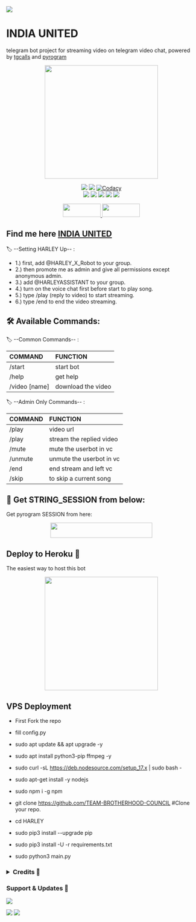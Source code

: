 <img src="https://user-images.githubusercontent.com/73097560/115834477-dbab4500-a447-11eb-908a-139a6edaec5c.gif">
<h1> INDIA UNITED </h1>

telegram bot project for streaming video on telegram video chat, powered by [tgcalls](https://github.com/MarshalX/tgcalls) and [pyrogram](https://github.com/pyrogram/pyrogram)

<p align="center"><a href="https://t.me/EAGLE_MAFIA_CLUB"><img src="https://telegra.ph/file/f1dd356a6fc9997e53f45.jpg" width="300"></a></p>
<p align="center">
    <a href="https://www.python.org/" alt="made-with-python"> <img src="https://img.shields.io/badge/Made%20with-Python-black.svg?style=flat-square&logo=python&logoColor=blue&color=green" /></a>
    <a href="https://github.com/TEAM-BROTHERHOOD-COUNCIL/graphs/commit-activity" alt="Maintenance"> <img src="https://img.shields.io/badge/Maintained%3F-yes-green.svg?style=flat-square" /></a>
    <a href="https://app.codacy.com/gh/TEAM-BROTHERHOOD-COUNCIL/dashboard"> <img src="https://img.shields.io/codacy/grade/a723cb464d5a4d25be3152b5d71de82d?color=green&logo=codacy&style=flat-square" alt="Codacy" /></a><br>
    <a href="https://github.com/TEAM-BROTHERHOOD-COUNCIL"> <img src="https://img.shields.io/github/repo-size/TEAM-BROTHERHOOD-COUNCILVideo-call-bot?color=green&logo=github&logoColor=blue&style=flat-square" /></a>
    <a href="https://github.com/TEAM-BROTHERHOOD-COUNCIL/commits/main"> <img src="https://img.shields.io/github/last-commit/TEAM-BROTHERHOOD-COUNCIL?color=green&logo=github&logoColor=blue&style=flat-square" /></a>
    <a href="https://github.com/TEAM-BROTHERHOOD-COUNCIL/issues"> <img src="https://img.shields.io/github/issues/TEAM-BROTHERHOOD-COUNCIL?color=green&logo=github&logoColor=blue&style=flat-square" /></a>
    <a href="https://github.com/TEAM-BROTHERHOOD-COUNCIL/network/members"> <img src="https://img.shields.io/github/forks/TEAM-BROTHERHOOD-COUNCIL?color=green&logo=github&logoColor=blue&style=flat-square" /></a>  
    <a href="https://github.com/TEAM-BROTHERHOOD-COUNCIL/network/members"> <img src="https://img.shields.io/github/stars/TEAM-BROTHERHOOD-COUNCIL/HARLEY?color=green&logo=github&logoColor=blue&style=flat-square" /></a>  
</p>


<p align="center">
  <a href="https://github.com/TEAM-BROTHERHOOD-COUNCIL/fork">
    <img src="https://img.shields.io/github/forks/TEAM-BROTHERHOOD-COUNCIL/HARLEY?color=dark&label=FORK&logo=github&style=plastic"width="100" height="35"> 
  </a>
  <a href="https://github.com/youtubeslgeekshow/Video-call-bot/stars">
    <img src="https://img.shields.io/github/stars/TEAM-BROTHERHOOD-COUNCIL?color=dark&label=STARS&logo=github&style=plastic"width="100" height="35">
  </a>
</p>  


## Find me here  [INDIA UNITED](https://t.me/INDIA_UNITED)

🏷️ --Setting HARLEY Up-- :
- 1.) first, add @HARLEY_X_Robot to your group.
- 2.) then promote me as admin and give all permissions except anonymous admin.
- 3.) add @HARLEYASSISTANT to your group.
- 4.) turn on the voice chat first before start to play song.
- 5.) type /play (reply to video) to start streaming.
- 6.) type /end to end the video streaming.

## 🛠 Available Commands:

🏷️ --Common Commands-- :

COMMAND | FUNCTION
:--- | :---
/start | start bot
/help| get help
/video [name] | download the video

🏷️ --Admin Only Commands-- :

COMMAND | FUNCTION
:--- | :---
 /play | video url
/play| stream the replied video
/mute | mute the userbot in vc
/unmute | unmute the userbot in vc
/end| end stream and left vc
/skip| to skip a current song

## 🍁 Get STRING_SESSION from below:

Get pyrogram SESSION from here:


<p align="center"><a href="https://t.me/StringGenRo_bot"><img src="https://img.shields.io/badge/REPLIT-SESSION-yellow?style=plastic&logo=replit&logoColor=red"width="270" height="40" /></a></p>



##  Deploy to Heroku  🤝
The easiest way to host this bot

<p align="center"><a href="https://heroku.com/deploy?"><img src="https://img.shields.io/badge/HEROKU-DEPLOY-blue?style=plastic&logo=heroku&logoColor=yellow"width="300"heigh="100" /></a></p>


## VPS Deployment

- First Fork the repo
- fill config.py

- sudo apt update && apt upgrade -y 
- sudo apt install python3-pip ffmpeg -y
- sudo curl -sL https://deb.nodesource.com/setup_17.x | sudo bash -
- sudo apt-get install -y nodejs
- sudo npm i -g npm
- git clone https://github.com/TEAM-BROTHERHOOD-COUNCIL  #Clone your repo.
- cd HARLEY
- sudo pip3 install --upgrade pip
- sudo pip3 install -U -r requirements.txt
- sudo python3 main.py

 </details> 

 <h3> <details>
  <summary><b>Credits 💖</b></summary>

- [B2K SENIOR](https://github.com/SHOOL_WALLI_MASTII) for Editing
- [Levina](https://github.com/levina-lab/video-stream) for Codes
- [Team Yukki](https://github.com/TeamYukki/YukkiMusicBot) for Thumbnail
- [Marshal](https://github.com/MarshalX) for [pytgcalls](https://github.com/MarshalX)
- [Dan](https://github.com/delivrance) for [Pyrogram](https://github.com/pyrogram) 
</details> </h3>

### Support & Updates 🌹
<a href="https://t.me/INDIA_UNITED_SUPPORT"><img src="https://img.shields.io/badge/Join-Group%20Support-blue.svg?style=for-the-badge&logo=Telegram">

</a> <a href="https://t.me/INDIA_UNITED"><img src="https://img.shields.io/badge/Join-Updates%20Channel-blue.svg?style=for-the-badge&logo=Telegram"></a>
<img src="https://user-images.githubusercontent.com/73097560/115834477-dbab4500-a447-11eb-908a-139a6edaec5c.gif">
